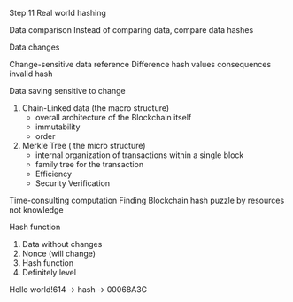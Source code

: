 Step 11
Real world hashing 

Data comparison 
Instead of comparing data, compare data hashes 

Data changes 

Change-sensitive data reference 
Difference hash values consequences invalid hash

Data saving sensitive to change 
1. Chain-Linked data (the macro structure)
      + overall architecture of the Blockchain itself 
      + immutability
      + order
2. Merkle Tree ( the micro structure)
      + internal organization of transactions within a single block
      + family tree for the transaction 
      + Efficiency 
      + Security Verification 


Time-consulting computation 
Finding Blockchain hash puzzle by resources not knowledge 

Hash function 
1. Data without changes 
2. Nonce (will change)
3. Hash function 
4. Definitely level


Hello world!614 -> hash -> 00068A3C









